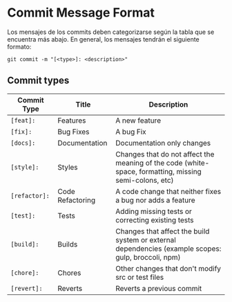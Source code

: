 # Commit Message Format
Los mensajes de los commits deben categorizarse según la tabla que se encuentra más abajo. En general, los mensajes tendrán el siguiente formato:

`git commit -m "[<type>]: <description>"`

## Commit types

| Commit Type | Title                    | Description                                                                                                 |
| ----------- | ------------------------ | ----------------------------------------------------------------------------------------------------------- |
| `[feat]:`      | Features                 | A new feature                                                                                               |
| `[fix]:`       | Bug Fixes                | A bug Fix                                                                                                   |
| `[docs]:`      | Documentation            | Documentation only changes                                                                                  |
| `[style]:`     | Styles                   | Changes that do not affect the meaning of the code (white-space, formatting, missing semi-colons, etc)      |
| `[refactor]:`  | Code Refactoring         | A code change that neither fixes a bug nor adds a feature                                                   |
| `[test]:`      | Tests                    | Adding missing tests or correcting existing tests                                                           |
| `[build]:`     | Builds                   | Changes that affect the build system or external dependencies (example scopes: gulp, broccoli, npm)         |
| `[chore]:`     | Chores                   | Other changes that don't modify src or test files                                                           |
| `[revert]:`    | Reverts                  | Reverts a previous commit                                                                                   |